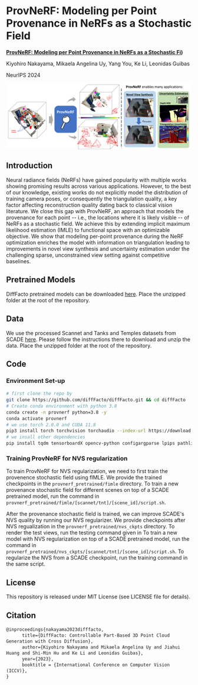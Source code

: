 # ProvNeRF: Modeling per Point Provenance in NeRFs as a Stochastic Field
**[ProvNeRF: Modeling per Point Provenance in NeRFs as a Stochastic Fi]([https://provnerf.github.io/))** 

Kiyohiro Nakayama, Mikaela Angelina Uy, Yang You, Ke Li, Leonidas Guibas

NeurIPS 2024

![Alt text](assets/teaser.jpg)

## Introduction
Neural radiance fields (NeRFs) have gained popularity with multiple works showing promising results across various applications. However, to the best of our knowledge, existing works do not explicitly model the distribution of training camera poses, or consequently the triangulation quality, a key factor affecting reconstruction quality dating back to classical vision literature. We close this gap with ProvNeRF, an approach that models the provenance for each point -- i.e., the locations where it is likely visible -- of NeRFs as a stochastic field. We achieve this by extending implicit maximum likelihood estimation (IMLE) to functional space with an optimizable objective. We show that modeling per-point provenance during the NeRF optimization enriches the model with information on triangulation leading to improvements in novel view synthesis and uncertainty estimation under the challenging sparse, unconstrained view setting against competitive baselines.


## Pretrained Models
DiffFacto pretrained models can be downloaded [here](http://download.cs.stanford.edu/orion/ProvNeRF/provnerf_pretrained.zip). Place the unzipped folder at the root of the repository.
## Data
We use the processed Scannet and Tanks and Temples datasets from SCADE [here](http://download.cs.stanford.edu/orion/scade/datasets.zip). Please follow the instructions there to download and unzip the data. Place the unzipped folder at the root of the repository.
## Code

### Environment Set-up
```bash
# first clone the repo by 
git clone https://github.com/diffFacto/diffFacto.git && cd diffFacto
# Create conda environment with python 3.8
conda create -n provnerf python=3.8 -y
conda activate provnerf
# we use torch 2.0.0 and CUDA 11.8
pip3 install torch torchvision torchaudio --index-url https://download.pytorch.org/whl/cu118
# we insall other dependencies
pip install tqdm tensorboardX opencv-python configargparse lpips pathlib tensorboard scikit-image 
```
### Training ProvNeRF for NVS regularization
To train ProvNeRF for NVS regularization, we need to first train the provenence stochastic field using fIMLE. We provide the trained checkpoints in the `provnerf_pretrained/fimle` directory. To train a new provenance stochastic field for different scenes on top of a SCADE pretrained model, run the command in `provnerf_pretrained/fimle/[scannet/tnt]/[scene_id]/script.sh`.

After the provenance stochastic field is trained, we can improve SCADE's NVS quality by running our NVS regularizer. We provide checkpoints after NVS regualization in the `provnerf_pretrained/nvs_ckpts` directory. To render the test views, run the testing command given in To train a new model with NVS regularization on top of a SCADE pretrained model, run the command in `provnerf_pretrained/nvs_ckpts/[scannet/tnt]/[scene_id]/script.sh`. To regularize the NVS from a SCADE checkpoint, run the training command in the same script.


## License
This repository is released under MIT License (see LICENSE file for details).

## Citation
```
@inproceedings{nakayama2023difffacto,
      title={DiffFacto: Controllable Part-Based 3D Point Cloud Generation with Cross Diffusion}, 
      author={Kiyohiro Nakayama and Mikaela Angelina Uy and Jiahui Huang and Shi-Min Hu and Ke Li and Leonidas Guibas},
      year={2023},
      booktitle = {International Conference on Computer Vision (ICCV)},
}
```
